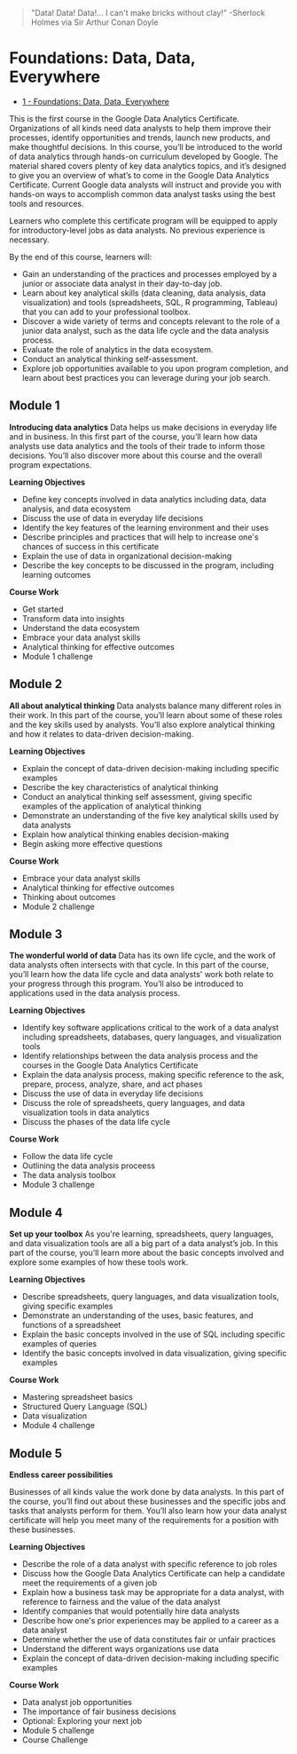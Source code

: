 > "Data! Data! Data!... I can't make bricks without clay!" 
> -Sherlock Holmes via Sir Arthur Conan Doyle

# Foundations: Data, Data, Everywhere

- [1 - Foundations: Data, Data, Everywhere](https://www.coursera.org/learn/foundations-data?specialization=google-data-analytics)

This is the first course in the Google Data Analytics Certificate. Organizations of all kinds need data analysts to help them improve their processes, identify opportunities and trends, launch new products, and make thoughtful decisions. In this course, you’ll be introduced to the world of data analytics through hands-on curriculum developed by Google. The material shared covers plenty of key data analytics topics, and it’s designed to give you an overview of what’s to come in the Google Data Analytics Certificate. Current Google data analysts will instruct and provide you with hands-on ways to accomplish common data analyst tasks using the best tools and resources.

Learners who complete this certificate program will be equipped to apply for introductory-level jobs as data analysts. No previous experience is necessary.

By the end of this course, learners will:
- Gain an understanding of the practices and processes employed by a junior or associate data analyst in their day-to-day job. 
- Learn about key analytical skills (data cleaning, data analysis, data visualization) and tools (spreadsheets, SQL, R programming, Tableau) that you can add to your professional toolbox. 
- Discover a wide variety of terms and concepts relevant to the role of a junior data analyst, such as the data life cycle and the data analysis process. 
- Evaluate the role of analytics in the data ecosystem. 
- Conduct an analytical thinking self-assessment. 
- Explore job opportunities available to you upon program completion, and learn about best practices you can leverage during your job search.


## Module 1
**Introducing data analytics**
Data helps us make decisions in everyday life and in business. In this first part of the course, you’ll learn how data analysts use data analytics and the tools of their trade to inform those decisions. You’ll also discover more about this course and the overall program expectations.
  
**Learning Objectives**
- Define key concepts involved in data analytics including data, data analysis, and data ecosystem
- Discuss the use of data in everyday life decisions
- Identify the key features of the learning environment and their uses
- Describe principles and practices that will help to increase one's chances of success in this certificate
- Explain the use of data in organizational decision-making
-  Describe the key concepts to be discussed in the program, including learning outcomes

**Course Work**
- Get started
- Transform data into insights
- Understand the data ecosystem
- Embrace your data analyst skills
- Analytical thinking for effective outcomes
- Module 1 challenge

## Module 2
**All about analytical thinking**
Data analysts balance many different roles in their work. In this part of the course, you’ll learn about some of these roles and the key skills used by analysts. You’ll also explore analytical thinking and how it relates to data-driven decision-making.
  
**Learning Objectives**
- Explain the concept of data-driven decision-making including specific examples
- Describe the key characteristics of analytical thinking
- Conduct an analytical thinking self assessment, giving specific examples of the application of analytical thinking
- Demonstrate an understanding of the five key analytical skills used by data analysts
- Explain how analytical thinking enables decision-making
- Begin asking more effective questions

**Course Work**
- Embrace your data analyst skills
- Analytical thinking for effective outcomes
- Thinking about outcomes
- Module 2 challenge

## Module 3
**The wonderful world of data**
Data has its own life cycle, and the work of data analysts often intersects with that cycle. In this part of the course, you’ll learn how the data life cycle and data analysts' work both relate to your progress through this program. You’ll also be introduced to applications used in the data analysis process.

**Learning Objectives**
- Identify key software applications critical to the work of a data analyst including spreadsheets, databases, query languages, and visualization tools
- Identify relationships between the data analysis process and the courses in the Google Data Analytics Certificate
- Explain the data analysis process, making specific reference to the ask, prepare, process, analyze, share, and act phases
- Discuss the use of data in everyday life decisions
- Discuss the role of spreadsheets, query languages, and data visualization tools in data analytics
- Discuss the phases of the data life cycle

**Course Work**
- Follow the data life cycle
- Outlining the data analysis proceess
- The data analysis toolbox
- Module 3 challenge


## Module 4
**Set up your toolbox**
As you're learning, spreadsheets, query languages, and data visualization tools are all a big part of a data analyst’s job. In this part of the course, you’ll learn more about the basic concepts involved and explore some examples of how these tools work.

**Learning Objectives**
- Describe spreadsheets, query languages, and data visualization tools, giving specific examples
- Demonstrate an understanding of the uses, basic features, and functions of a spreadsheet
- Explain the basic concepts involved in the use of SQL including specific examples of queries
- Identify the basic concepts involved in data visualization, giving specific examples

**Course Work**
- Mastering spreadsheet basics
- Structured Query Language (SQL)
- Data visualization
- Module 4 challenge


## Module 5
**Endless career possibilities**

Businesses of all kinds value the work done by data analysts. In this part of the course, you’ll find out about these businesses and the specific jobs and tasks that analysts perform for them. You’ll also learn how your data analyst certificate will help you meet many of the requirements for a position with these businesses.

**Learning Objectives**
- Describe the role of a data analyst with specific reference to job roles
- Discuss how the Google Data Analytics Certificate can help a candidate meet the requirements of a given job
- Explain how a business task may be appropriate for a data analyst, with reference to fairness and the value of the data analyst
- Identify companies that would potentially hire data analysts
- Describe how one's prior experiences may be applied to a career as a data analyst
- Determine whether the use of data constitutes fair or unfair practices
- Understand the different ways organizations use data
- Explain the concept of data-driven decision-making including specific examples

**Course Work**
- Data analyst job opportunities
- The importance of fair business decisions
- Optional: Exploring your next job
- Module 5 challenge
- Course Challenge

